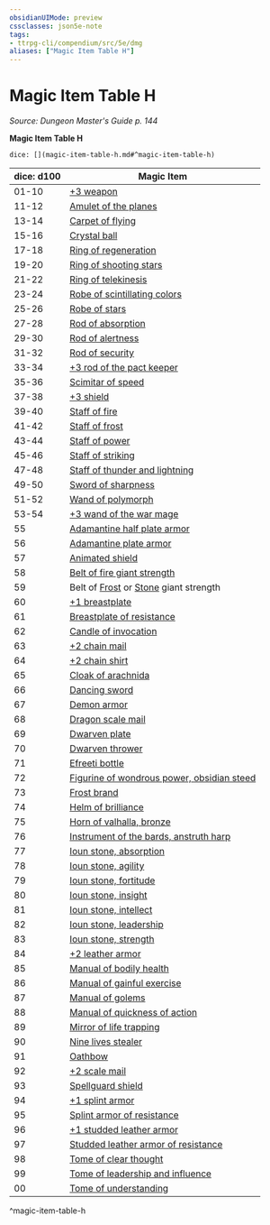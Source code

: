 ```yaml
---
obsidianUIMode: preview
cssclasses: json5e-note
tags:
- ttrpg-cli/compendium/src/5e/dmg
aliases: ["Magic Item Table H"]
---
```

# Magic Item Table H
*Source: Dungeon Master's Guide p. 144* 

**Magic Item Table H**

`dice: [](magic-item-table-h.md#^magic-item-table-h)`

| dice: d100 | Magic Item |
|------------|------------|
| 01-10 | [+3 weapon](3-Mechanics/CLI/items/3-weapon.md) |
| 11-12 | [Amulet of the planes](3-Mechanics/CLI/items/amulet-of-the-planes.md) |
| 13-14 | [Carpet of flying](3-Mechanics/CLI/items/carpet-of-flying.md) |
| 15-16 | [Crystal ball](3-Mechanics/CLI/items/crystal-ball.md) |
| 17-18 | [Ring of regeneration](3-Mechanics/CLI/items/ring-of-regeneration.md) |
| 19-20 | [Ring of shooting stars](3-Mechanics/CLI/items/ring-of-shooting-stars.md) |
| 21-22 | [Ring of telekinesis](3-Mechanics/CLI/items/ring-of-telekinesis.md) |
| 23-24 | [Robe of scintillating colors](3-Mechanics/CLI/items/robe-of-scintillating-colors.md) |
| 25-26 | [Robe of stars](3-Mechanics/CLI/items/robe-of-stars.md) |
| 27-28 | [Rod of absorption](3-Mechanics/CLI/items/rod-of-absorption.md) |
| 29-30 | [Rod of alertness](3-Mechanics/CLI/items/rod-of-alertness.md) |
| 31-32 | [Rod of security](3-Mechanics/CLI/items/rod-of-security.md) |
| 33-34 | [+3 rod of the pact keeper](3-Mechanics/CLI/items/3-rod-of-the-pact-keeper.md) |
| 35-36 | [Scimitar of speed](3-Mechanics/CLI/items/scimitar-of-speed.md) |
| 37-38 | [+3 shield](3-Mechanics/CLI/items/3-shield.md) |
| 39-40 | [Staff of fire](3-Mechanics/CLI/items/staff-of-fire.md) |
| 41-42 | [Staff of frost](3-Mechanics/CLI/items/staff-of-frost.md) |
| 43-44 | [Staff of power](3-Mechanics/CLI/items/staff-of-power.md) |
| 45-46 | [Staff of striking](3-Mechanics/CLI/items/staff-of-striking.md) |
| 47-48 | [Staff of thunder and lightning](3-Mechanics/CLI/items/staff-of-thunder-and-lightning.md) |
| 49-50 | [Sword of sharpness](3-Mechanics/CLI/items/sword-of-sharpness.md) |
| 51-52 | [Wand of polymorph](3-Mechanics/CLI/items/wand-of-polymorph.md) |
| 53-54 | [+3 wand of the war mage](3-Mechanics/CLI/items/3-wand-of-the-war-mage.md) |
| 55 | [Adamantine half plate armor](3-Mechanics/CLI/items/adamantine-armor.md) |
| 56 | [Adamantine plate armor](3-Mechanics/CLI/items/adamantine-armor.md) |
| 57 | [Animated shield](3-Mechanics/CLI/items/animated-shield.md) |
| 58 | [Belt of fire giant strength](3-Mechanics/CLI/items/belt-of-fire-giant-strength.md) |
| 59 | Belt of [Frost](3-Mechanics/CLI/items/belt-of-frost-giant-strength.md) or [Stone](3-Mechanics/CLI/items/belt-of-stone-giant-strength.md) giant strength |
| 60 | [+1 breastplate](3-Mechanics/CLI/items/1-armor.md) |
| 61 | [Breastplate of resistance](3-Mechanics/CLI/items/armor-of-resistance.md) |
| 62 | [Candle of invocation](3-Mechanics/CLI/items/candle-of-invocation.md) |
| 63 | [+2 chain mail](3-Mechanics/CLI/items/2-armor.md) |
| 64 | [+2 chain shirt](3-Mechanics/CLI/items/2-armor.md) |
| 65 | [Cloak of arachnida](3-Mechanics/CLI/items/cloak-of-arachnida.md) |
| 66 | [Dancing sword](3-Mechanics/CLI/items/dancing-sword.md) |
| 67 | [Demon armor](3-Mechanics/CLI/items/demon-armor.md) |
| 68 | [Dragon scale mail](3-Mechanics/CLI/items/dragon-scale-mail.md) |
| 69 | [Dwarven plate](3-Mechanics/CLI/items/dwarven-plate.md) |
| 70 | [Dwarven thrower](3-Mechanics/CLI/items/dwarven-thrower.md) |
| 71 | [Efreeti bottle](3-Mechanics/CLI/items/efreeti-bottle.md) |
| 72 | [Figurine of wondrous power, obsidian steed](3-Mechanics/CLI/items/figurine-of-wondrous-power-obsidian-steed.md) |
| 73 | [Frost brand](3-Mechanics/CLI/items/frost-brand.md) |
| 74 | [Helm of brilliance](3-Mechanics/CLI/items/helm-of-brilliance.md) |
| 75 | [Horn of valhalla, bronze](3-Mechanics/CLI/items/horn-of-valhalla-bronze.md) |
| 76 | [Instrument of the bards, anstruth harp](3-Mechanics/CLI/items/instrument-of-the-bards-anstruth-harp.md) |
| 77 | [Ioun stone, absorption](3-Mechanics/CLI/items/ioun-stone-absorption.md) |
| 78 | [Ioun stone, agility](3-Mechanics/CLI/items/ioun-stone-agility.md) |
| 79 | [Ioun stone, fortitude](3-Mechanics/CLI/items/ioun-stone-fortitude.md) |
| 80 | [Ioun stone, insight](3-Mechanics/CLI/items/ioun-stone-insight.md) |
| 81 | [Ioun stone, intellect](3-Mechanics/CLI/items/ioun-stone-intellect.md) |
| 82 | [Ioun stone, leadership](3-Mechanics/CLI/items/ioun-stone-leadership.md) |
| 83 | [Ioun stone, strength](3-Mechanics/CLI/items/ioun-stone-strength.md) |
| 84 | [+2 leather armor](3-Mechanics/CLI/items/2-armor.md) |
| 85 | [Manual of bodily health](3-Mechanics/CLI/items/manual-of-bodily-health.md) |
| 86 | [Manual of gainful exercise](3-Mechanics/CLI/items/manual-of-gainful-exercise.md) |
| 87 | [Manual of golems](3-Mechanics/CLI/items/manual-of-golems.md) |
| 88 | [Manual of quickness of action](3-Mechanics/CLI/items/manual-of-quickness-of-action.md) |
| 89 | [Mirror of life trapping](3-Mechanics/CLI/items/mirror-of-life-trapping.md) |
| 90 | [Nine lives stealer](3-Mechanics/CLI/items/nine-lives-stealer.md) |
| 91 | [Oathbow](3-Mechanics/CLI/items/oathbow.md) |
| 92 | [+2 scale mail](3-Mechanics/CLI/items/2-armor.md) |
| 93 | [Spellguard shield](3-Mechanics/CLI/items/spellguard-shield.md) |
| 94 | [+1 splint armor](3-Mechanics/CLI/items/1-armor.md) |
| 95 | [Splint armor of resistance](3-Mechanics/CLI/items/armor-of-resistance.md) |
| 96 | [+1 studded leather armor](3-Mechanics/CLI/items/1-armor.md) |
| 97 | [Studded leather armor of resistance](3-Mechanics/CLI/items/armor-of-resistance.md) |
| 98 | [Tome of clear thought](3-Mechanics/CLI/items/tome-of-clear-thought.md) |
| 99 | [Tome of leadership and influence](3-Mechanics/CLI/items/tome-of-leadership-and-influence.md) |
| 00 | [Tome of understanding](3-Mechanics/CLI/items/tome-of-understanding.md) |
^magic-item-table-h
